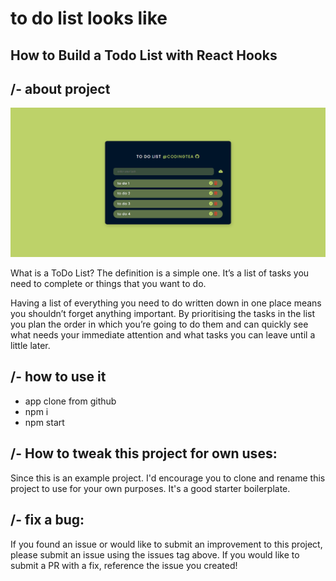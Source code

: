 # to do list looks like
## How to Build a Todo List with React Hooks
## /- about project

<img src='/to_do_lidt.PNG' />

What is a ToDo List? The definition is a simple one. It’s a list of tasks you need to complete or things that you want to do. 

Having a list of everything you need to do written down in one place means you shouldn’t forget anything important. By prioritising the tasks in the list you plan the order in which you’re going to do them and can quickly see what needs your immediate attention and what tasks you can leave until a little later.

## /- how to use it
<ul>
    <li>app clone from github</li>
    <li>npm i</li>
    <li>npm start</li>
</ul>

## /- How to tweak this project for own uses:

Since this is an example project. I'd encourage you to clone and rename this project to use for your own purposes. It's a good starter boilerplate.

## /- fix a bug:

If you found an issue or would like to submit an improvement to this project, please submit an issue using the issues tag above. If you would like to submit a PR with a fix, reference the issue you created!